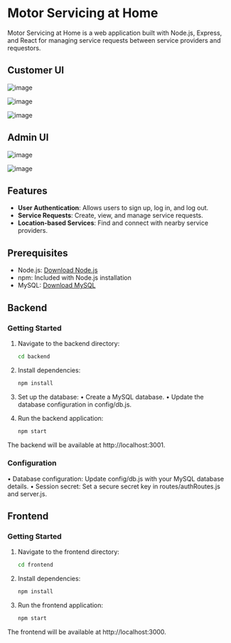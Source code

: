 # Motor Servicing at Home

Motor Servicing at Home is a web application built with Node.js, Express, and React for managing service requests between service providers and requestors.
## Customer UI
![image](https://github.com/mahesh-pohekar/Motor-Servicing-at-Home/assets/106031907/acf5faeb-1849-496c-bda6-1578c741ca0b)

![image](https://github.com/mahesh-pohekar/Motor-Servicing-at-Home/assets/106031907/74402489-4087-4069-bb03-f6cbd85254be)

![image](https://github.com/mahesh-pohekar/Motor-Servicing-at-Home/assets/106031907/637a8aae-b899-4b42-a341-c000d2c8f378)


## Admin UI
![image](https://github.com/mahesh-pohekar/Motor-Servicing-at-Home/assets/106031907/21d4ce22-e69c-40a9-9e56-67316af0a595)

![image](https://github.com/mahesh-pohekar/Motor-Servicing-at-Home/assets/106031907/dff01cab-1a57-4416-991e-89abb08f76b0)

## Features

- **User Authentication**: Allows users to sign up, log in, and log out.
- **Service Requests**: Create, view, and manage service requests.
- **Location-based Services**: Find and connect with nearby service providers.

## Prerequisites

- Node.js: [Download Node.js](https://nodejs.org/)
- npm: Included with Node.js installation
- MySQL: [Download MySQL](https://www.mysql.com/)

## Backend

### Getting Started

1. Navigate to the backend directory:

   ```bash
   cd backend
2.	Install dependencies:
    ```bash
  	npm install 
3. Set up the database:
    •	Create a MySQL database.
    •	Update the database configuration in config/db.js.
5.	Run the backend application:
    ```bash
    npm start 
The backend will be available at http://localhost:3001.

### Configuration
•	Database configuration: Update config/db.js with your MySQL database details.
•	Session secret: Set a secure secret key in routes/authRoutes.js and server.js.


## Frontend

### Getting Started
1.	Navigate to the frontend directory:
    ```bash
    cd frontend 
2.	Install dependencies:
    ```bash
    npm install 
3.	Run the frontend application:
    ```bash
    npm start 
The frontend will be available at http://localhost:3000.

